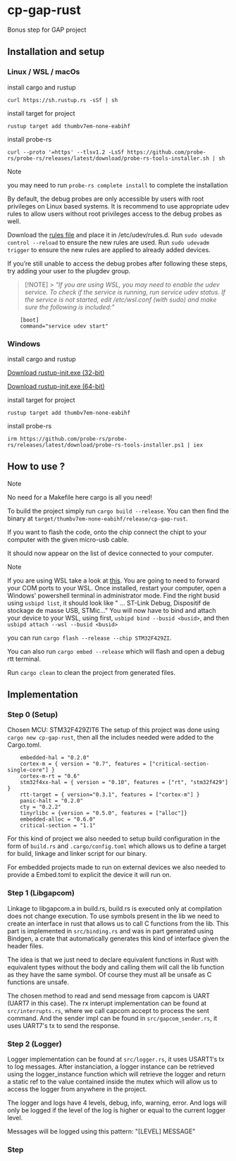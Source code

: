 # cp-gap-rust

Bonus step for GAP project

## Installation and setup

### Linux / WSL / macOs

install cargo and rustup

`curl https://sh.rustup.rs -sSf | sh`

install target for project

`rustup target add thumbv7em-none-eabihf`

install probe-rs

`curl --proto '=https' --tlsv1.2 -LsSf https://github.com/probe-rs/probe-rs/releases/latest/download/probe-rs-tools-installer.sh | sh`

> [!NOTE]
> you may need to run `probe-rs complete install` to complete the installation

By default, the debug probes are only accessible by users with root privileges on Linux based systems. It is recommend to use appropriate udev rules to allow users without root privileges access to the debug probes as well.

Download the [rules file](https://probe.rs/files/69-probe-rs.rules) and place it in /etc/udev/rules.d.
Run `sudo udevadm control --reload` to ensure the new rules are used.
Run `sudo udevadm trigger` to ensure the new rules are applied to already added devices.

If you’re still unable to access the debug probes after following these steps, try adding your user to the plugdev group.

> [!NOTE] > _"If you are using WSL, you may need to enable the udev service. To check if the service is running, run service udev status. If the service is not started, edit /etc/wsl.conf (with sudo) and make sure the following is included:"_

```
    [boot]
    command="service udev start"
```

### Windows

install cargo and rustup

[Download rustup-init.exe (32-bit)](https://static.rust-lang.org/rustup/dist/i686-pc-windows-msvc/rustup-init.exe)

[Download rustup-init.exe (64-bit)](https://static.rust-lang.org/rustup/dist/x86_64-pc-windows-msvc/rustup-init.exe)

install target for project

`rustup target add thumbv7em-none-eabihf`

install probe-rs

`irm https://github.com/probe-rs/probe-rs/releases/latest/download/probe-rs-tools-installer.ps1 | iex`

## How to use ?

> [!NOTE]
> No need for a Makefile here cargo is all you need!

To build the project simply run `cargo build --release`.
You can then find the binary at `target/thumbv7em-none-eabihf/release/cp-gap-rust`.

If you want to flash the code, onto the chip connect the chipt to your computer with the given micro-usb cable.

It should now appear on the list of device connected to your computer.

> [!NOTE]
> If you are using WSL take a look at [this](https://learn.microsoft.com/windows/wsl/connect-usb). You are going to need to forward your COM ports to your WSL.
> Once installed, restart your computer, open a Windows' powershell terminal in administrator mode.
> Find the right busid using `usbipd list`, it should look like "<busid> ... ST-Link Debug, Dispositif de stockage de masse USB, STMic..."
> You will now have to bind and attach your device to your WSL, using first, `usbipd bind --busid <busid>`, and then `usbipd attach --wsl --busid <busid>`

you can run `cargo flash --release --chip STM32F429ZI`.

You can also run `cargo embed --release` which will flash and open a debug rtt terminal.

Run `cargo clean` to clean the project from generated files.

## Implementation

### Step 0 (Setup)

Chosen MCU: STM32F429ZIT6
The setup of this project was done using `cargo new cp-gap-rust`, then all the includes needed were added to the Cargo.toml.

```
    embedded-hal = "0.2.0"
    cortex-m = { version = "0.7", features = ["critical-section-single-core"] }
    cortex-m-rt = "0.6"
    stm32f4xx-hal = { version = "0.10", features = ["rt", "stm32f429"] }
    rtt-target = { version="0.3.1", features = ["cortex-m"] }
    panic-halt = "0.2.0"
    cty = "0.2.2"
    tinyrlibc = {version = "0.5.0", features = ["alloc"]}
    embedded-alloc = "0.6.0"
    critical-section = "1.1"
```

For this kind of project we also needed to setup build configuration in the form of `build.rs` and `.cargo/config.toml` which allows us to define a target for build, linkage and linker script for our binary.

For embedded projects made to run on external devices we also needed to provide a Embed.toml to explicit the device it will run on.

### Step 1 (Libgapcom)

Linkage to libgapcom.a in build.rs, build.rs is executed only at compilation does not change execution.
To use symbols present in the lib we need to create an interface in rust that allows us to call C functions from the lib. This part is implemented in `src/binding.rs` and was in part generated using Bindgen, a crate that automatically generates this kind of interface given the header files.

The idea is that we just need to declare equivalent functions in Rust with equivalent types without the body and calling them will call the lib function as they have the same symbol. Of course they must all be unsafe as C functions are unsafe.

The chosen method to read and send message from capcom is UART (UART7 in this case). The rx interupt implementation can be found at `src/interrupts.rs`, where we call capcom accept to process the sent command. And the sender impl can be found in `src/gapcom_sender.rs`, it uses UART7's tx to send the response.

### Step 2 (Logger)

Logger implementation can be found at `src/logger.rs`, it uses USART1's tx to log messages. After instanciation, a logger instance can be retrieved using the logger_instance function which will retrieve the logger and return a static ref to the value contained inside the mutex which will allow us to access the logger from anywhere in the project.

The logger and logs have 4 levels, debug, info, warning, error. And logs will only be logged if the level of the log is higher or equal to the current logger level.

Messages will be logged using this pattern: "[LEVEL] MESSAGE"

### Step
